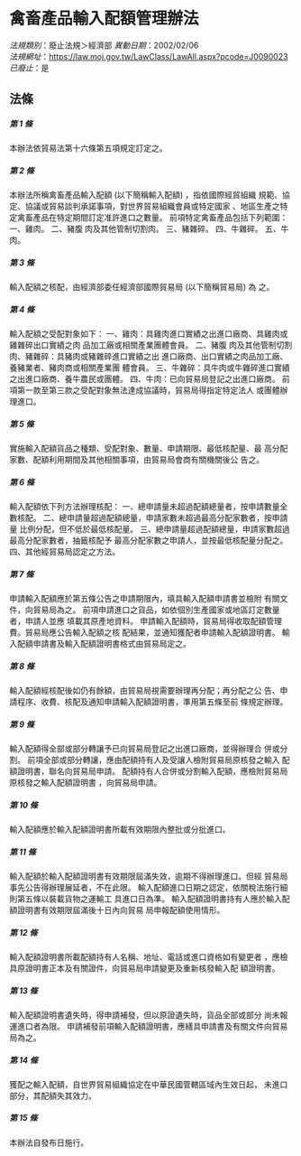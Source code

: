 # 禽畜產品輸入配額管理辦法

*法規類別*：廢止法規＞經濟部
*異動日期*：2002/02/06  
*法規網址*：https://law.moj.gov.tw/LawClass/LawAll.aspx?pcode=J0090023
*已廢止*：是


## 法條
##### 第 1 條
本辦法依貿易法第十六條第五項規定訂定之。

##### 第 2 條
本辦法所稱禽畜產品輸入配額 (以下簡稱輸入配額) ，指依國際經貿組織
規範、協定、協議或貿易談判承諾事項，對世界貿易組織會員或特定國家
、地區生產之特定禽畜產品在特定期間訂定准許進口之數量。
前項特定禽畜產品包括下列範圍：
一、雞肉。
二、豬腹  肉及其他管制切割肉。
三、豬雜碎。
四、牛雜碎。
五、牛肉。


##### 第 3 條
輸入配額之核配，由經濟部委任經濟部國際貿易局 (以下簡稱貿易局) 為
之。

##### 第 4 條
輸入配額之受配對象如下：
一、雞肉：具雞肉進口實績之出進口廠商、具雞肉或雞雜碎出口實績之肉
    品加工廠或相關產業團體會員。
二、豬腹  肉及其他管制切割肉、豬雜碎：具豬肉或豬雜碎進口實績之出
    進口廠商、出口實績之肉品加工廠、養豬業者、豬肉商或相關產業團
    體會員。
三、牛雜碎：具牛肉或牛雜碎進口實績之出進口廠商、養牛農民或團體。
四、牛肉：已向貿易局登記之出進口廠商。
前項第一款至第三款之受配對象無法達成協議時，貿易局得指定特定法人
或團體辦理進口。


##### 第 5 條
實施輸入配額貨品之種類、受配對象、數量、申請期限、最低核配量、最
高分配家數、配額利用期間及其他相關事項，由貿易局會商有關機關後公
告之。

##### 第 6 條
輸入配額依下列方法辦理核配：
一、總申請量未超過配額總量者，按申請數量全數核配。
二、總申請量超過配額總量，申請家數未超過最高分配家數者，按申請量
    比例分配，但不低於最低核配量。
三、總申請量超過配額總量，申請家數超過最高分配家數者，抽籤核配予
    最高分配家數之申請人，並按最低核配量分配之。
四、其他經貿易局認定之方法。


##### 第 7 條
申請輸入配額應於第五條公告之申請期限內，填具輸入配額申請書並檢附
有關文件，向貿易局為之。
前項申請進口之貨品，如依個別生產國家或地區訂定數量者，申請人並應
填載其原產地資料。
申請輸入配額時，貿易局得收取配額管理費。貿易局應公告輸入配額之核
配結果，並通知獲配者申請輸入配額證明書。
輸入配額申請書及輸入配額證明書格式由貿易局定之。

##### 第 8 條
輸入配額經核配後如仍有餘額，由貿易局視需要辦理再分配；再分配之公
告、申請程序、收費、核配及通知申請輸入配額證明書，準用第五條至前
條規定辦理。

##### 第 9 條
輸入配額得全部或部分轉讓予已向貿易局登記之出進口廠商，並得辦理合
併或分割。
前項全部或部分轉讓，應由配額持有人及受讓人檢附貿易局原核發之輸入
配額證明書，聯名向貿易局申請。
配額持有人合併或分割輸入配額，應檢附貿易局原核發之輸入配額證明書
，向貿易局申請。

##### 第 10 條
輸入配額應於輸入配額證明書所載有效期限內整批或分批進口。

##### 第 11 條
輸入配額於輸入配額證明書有效期限屆滿失效，逾期不得辦理進口。但經
貿易局事先公告得辦理展延者，不在此限。
輸入配額進口日期之認定，依關稅法施行細則第五條以裝載貨物之運輸工
具進口日為準。
輸入配額證明書持有人應於輸入配額證明書有效期限屆滿後十日內向貿易
局申報配額使用情形。

##### 第 12 條
輸入配額證明書所載配額持有人名稱、地址、電話或進口資格如有變更者
，應檢具原證明書正本及有關證件，向貿易局申請變更及重新核發輸入配
額證明書。

##### 第 13 條
輸入配額證明書遺失時，得申請補發，但以原證遺失時，貨品全部或部分
尚未報運進口者為限。
申請補發前項輸入配額證明書，應繕具申請書及有關文件向貿易局為之。

##### 第 14 條
獲配之輸入配額，自世界貿易組織協定在中華民國管轄區域內生效日起，
未進口部分，其配額失其效力。

##### 第 15 條
本辦法自發布日施行。


